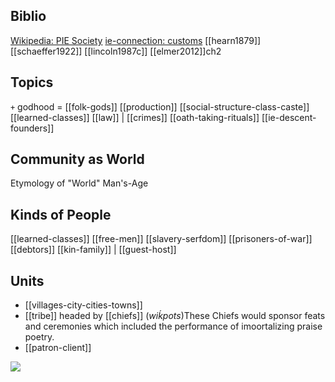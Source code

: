 

## Biblio
[Wikipedia: PIE Society](https://en.wikipedia.org/wiki/Proto-Indo-European-society)
[ie-connection: customs](https://www.indo-european-connection.com/religion/customs)
[[hearn1879]]
[[schaeffer1922]]
[[lincoln1987c]]
[[elmer2012]]ch2

## Topics
`+` godhood = [[folk-gods]]
[[production]]
[[social-structure-class-caste]]
[[learned-classes]]
[[law]] | [[crimes]]
[[oath-taking-rituals]]
[[ie-descent-founders]]

## Community as World
Etymology of "World" Man's-Age

## Kinds of People
[[learned-classes]]
[[free-men]]
[[slavery-serfdom]]
[[prisoners-of-war]]
[[debtors]]
[[kin-family]] | [[guest-host]]

## Units
- [[villages-city-cities-towns]]
- [[tribe]] headed by [[chiefs]] (*wiḱpots*)These Chiefs would sponsor feats and ceremonies which included the performance of imoortalizing praise poetry.
- [[patron-client]]

![](a/community.png)
